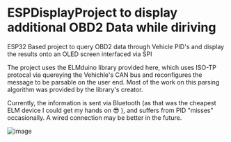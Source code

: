 # ESPDisplayProject to display additional OBD2 Data while diriving

ESP32 Based project to query OBD2 data through Vehicle PID's and display the results onto an OLED screen interfaced via SPI 

The project uses the ELMduino library provided here, which uses ISO-TP protocal via quereying the Vehichle's CAN bus and reconfigures the message to be parsable on the user end. Most of the work on this parsing algorithm was provided by the library's creator. 

Currently, the information is sent via Bluetooth (as that was the cheapest ELM device I could get my hands on 😎 ), and suffers from PID "misses" occasionally. A wired connection may be better in the future. 

![image](https://github.com/michaelLukasik/ESPDisplay/assets/138163589/8e27342f-f7ff-41d4-af8d-0f722e413afa)
